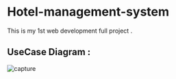 # Hotel-management-system
This is my 1st web development full project .

## UseCase Diagram :

![capture](https://cloud.githubusercontent.com/assets/12970761/22563200/cf1b97fc-e9a9-11e6-8fa5-3930b75b8a00.PNG)
